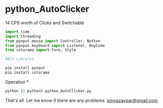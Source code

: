 # python_AutoClicker
14 CPS worth of Clicks and Switchable

```py
import time
import threading
from pynput.mouse import Controller, Button
from pynput.keyboard import Listener, KeyCode
from colorama import Fore, Style

#All Librarys
```

```bash
pip install pynput
pip install colorama
```
Operation * 
```bash 
python || python3 python_AutoClicker.py 
```
That's all. Let me know if there are any problems.
poyrazaypar@gmail.com



